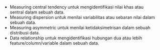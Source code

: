 - Measuring central tendency untuk mengidentifikasi nilai khas atau sentral dalam sebuah data.
- Measuring dispersion untuk menilai variabilitas atau sebaran nilai dalam sebuah data. 
- Measuring asymmetric untuk menilai ketidaksimetrisan dalam sebuah distribusi data.
- Data relationship untuk mengidentifikasi hubungan dua atau lebih feature/column/variable dalam sebuah data.